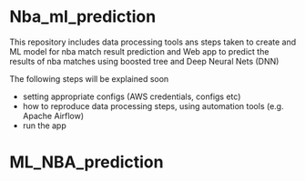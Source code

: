 # Nba_ml_prediction
This repository includes data processing tools ans steps taken to create and ML model for nba match result prediction and Web app to predict the results of nba matches using boosted tree and Deep Neural Nets (DNN)


The following steps will be explained soon
- setting appropriate configs (AWS credentials, configs etc) 
- how to reproduce data processing steps, using automation tools (e.g. Apache Airflow)
- run the app
# ML_NBA_prediction
